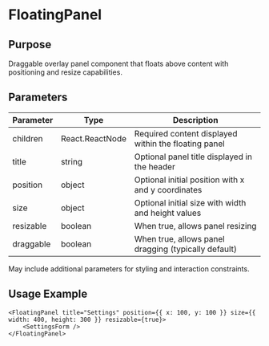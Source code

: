 # FloatingPanel

## Purpose

Draggable overlay panel component that floats above content with positioning and resize capabilities.

## Parameters

| Parameter | Type            | Description                                          |
| --------- | --------------- | ---------------------------------------------------- |
| children  | React.ReactNode | Required content displayed within the floating panel |
| title     | string          | Optional panel title displayed in the header         |
| position  | object          | Optional initial position with x and y coordinates   |
| size      | object          | Optional initial size with width and height values   |
| resizable | boolean         | When true, allows panel resizing                     |
| draggable | boolean         | When true, allows panel dragging (typically default) |

May include additional parameters for styling and interaction constraints.

## Usage Example

```tsx
<FloatingPanel title="Settings" position={{ x: 100, y: 100 }} size={{ width: 400, height: 300 }} resizable={true}>
    <SettingsForm />
</FloatingPanel>
```
